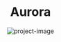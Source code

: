 <h1 id="title" align="center">Aurora</h1>
<p align="center"><img src="https://socialify.git.ci/TagCopperLight/Aurora/image?description=1&amp;font=Inter&amp;language=1&amp;name=1&amp;owner=1&amp;pattern=Solid&amp;theme=Dark" alt="project-image"></p>
